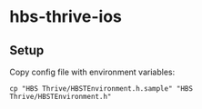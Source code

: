 hbs-thrive-ios
==============

## Setup
Copy config file with environment variables:

`cp "HBS Thrive/HBSTEnvironment.h.sample" "HBS Thrive/HBSTEnvironment.h"`